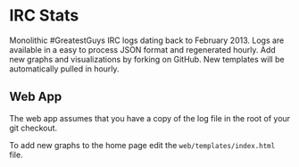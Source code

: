 IRC Stats
=========

Monolithic #GreatestGuys IRC logs dating back to February 2013. Logs are
available in a easy to process JSON format and regenerated hourly. Add new
graphs and visualizations by forking on GitHub. New templates will be
automatically pulled in hourly.

Web App
-------

The web app assumes that you have a copy of the log file in the root of your git
checkout.

To add new graphs to the home page edit the `web/templates/index.html` file.
